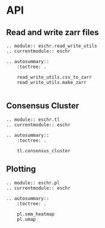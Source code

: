 # API

## Read and write zarr files

```{eval-rst}
.. module:: eschr.read_write_utils
.. currentmodule:: eschr

.. autosummary::
    :toctree: .

    read_write_utils.csv_to_zarr
    read_write_utils.make_zarr
    
```

## Consensus Cluster

```{eval-rst}
.. module:: eschr.tl
.. currentmodule:: eschr

.. autosummary::
    :toctree: .

    tl.consensus_cluster
```

## Plotting

```{eval-rst}
.. module:: eschr.pl
.. currentmodule:: eschr

.. autosummary::
    :toctree: .

    pl.smm_heatmap
    pl.umap
```

